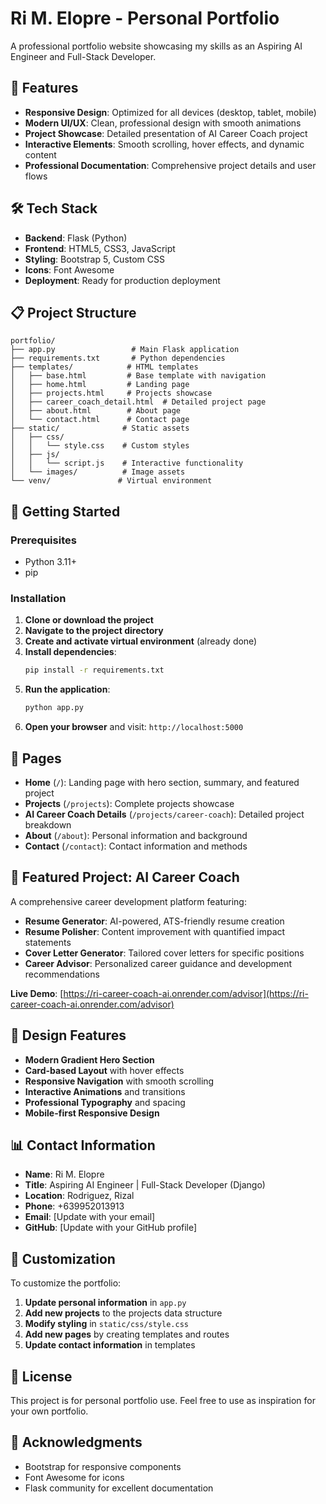 # Ri M. Elopre - Personal Portfolio

A professional portfolio website showcasing my skills as an Aspiring AI Engineer and Full-Stack Developer.

## 🚀 Features

- **Responsive Design**: Optimized for all devices (desktop, tablet, mobile)
- **Modern UI/UX**: Clean, professional design with smooth animations
- **Project Showcase**: Detailed presentation of AI Career Coach project
- **Interactive Elements**: Smooth scrolling, hover effects, and dynamic content
- **Professional Documentation**: Comprehensive project details and user flows

## 🛠️ Tech Stack

- **Backend**: Flask (Python)
- **Frontend**: HTML5, CSS3, JavaScript
- **Styling**: Bootstrap 5, Custom CSS
- **Icons**: Font Awesome
- **Deployment**: Ready for production deployment

## 📋 Project Structure

```
portfolio/
├── app.py                 # Main Flask application
├── requirements.txt       # Python dependencies
├── templates/            # HTML templates
│   ├── base.html         # Base template with navigation
│   ├── home.html         # Landing page
│   ├── projects.html     # Projects showcase
│   ├── career_coach_detail.html  # Detailed project page
│   ├── about.html        # About page
│   └── contact.html      # Contact page
├── static/              # Static assets
│   ├── css/
│   │   └── style.css    # Custom styles
│   ├── js/
│   │   └── script.js    # Interactive functionality
│   └── images/          # Image assets
└── venv/               # Virtual environment
```

## 🚀 Getting Started

### Prerequisites
- Python 3.11+
- pip

### Installation

1. **Clone or download the project**
2. **Navigate to the project directory**
3. **Create and activate virtual environment** (already done)
4. **Install dependencies**:
   ```bash
   pip install -r requirements.txt
   ```
5. **Run the application**:
   ```bash
   python app.py
   ```
6. **Open your browser** and visit: `http://localhost:5000`

## 📱 Pages

- **Home** (`/`): Landing page with hero section, summary, and featured project
- **Projects** (`/projects`): Complete projects showcase
- **AI Career Coach Details** (`/projects/career-coach`): Detailed project breakdown
- **About** (`/about`): Personal information and background
- **Contact** (`/contact`): Contact information and methods

## 🎯 Featured Project: AI Career Coach

A comprehensive career development platform featuring:
- **Resume Generator**: AI-powered, ATS-friendly resume creation
- **Resume Polisher**: Content improvement with quantified impact statements
- **Cover Letter Generator**: Tailored cover letters for specific positions
- **Career Advisor**: Personalized career guidance and development recommendations

**Live Demo**: [https://ri-career-coach-ai.onrender.com/advisor](https://ri-career-coach-ai.onrender.com/advisor)

## 🎨 Design Features

- **Modern Gradient Hero Section**
- **Card-based Layout** with hover effects
- **Responsive Navigation** with smooth scrolling
- **Interactive Animations** and transitions
- **Professional Typography** and spacing
- **Mobile-first Responsive Design**

## 📊 Contact Information

- **Name**: Ri M. Elopre
- **Title**: Aspiring AI Engineer | Full-Stack Developer (Django)
- **Location**: Rodriguez, Rizal
- **Phone**: +639952013913
- **Email**: [Update with your email]
- **GitHub**: [Update with your GitHub profile]

## 🔧 Customization

To customize the portfolio:

1. **Update personal information** in `app.py`
2. **Add new projects** to the projects data structure
3. **Modify styling** in `static/css/style.css`
4. **Add new pages** by creating templates and routes
5. **Update contact information** in templates

## 📝 License

This project is for personal portfolio use. Feel free to use as inspiration for your own portfolio.

## 🙏 Acknowledgments

- Bootstrap for responsive components
- Font Awesome for icons
- Flask community for excellent documentation